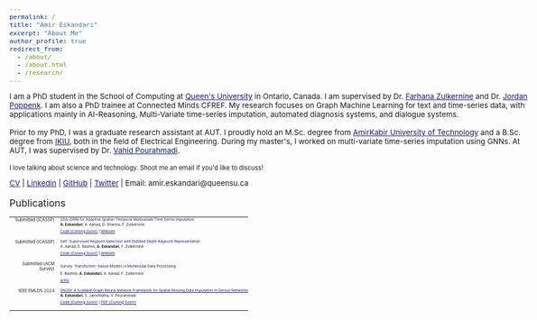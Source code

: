 ```yaml
---
permalink: /
title: "Amir Eskandari"
excerpt: "About Me"
author_profile: true
redirect_from: 
  - /about/
  - /about.html
  - /research/
---
```


<html>
<style>
body {
  font-size: 0.83em;
  max-width: 1500px; /* Increased from default */
  margin: 0 auto; /* Center the content */
  padding: 0 20px; /* Add some padding on the sides */
}
table, th, td {
  border:0px solid black;
  padding:0;
  border-collapse:collapse;
  font-size: 0.7em;
}
</style>
  
<body>
  
<p style="margin-bottom: 1.2em; line-height: 1.2">
I am a PhD student in the School of Computing at <a href="https://www.queensu.ca" style="color:#191970">Queen's University</a> in Ontario, Canada. I am supervised by Dr. <a href="https://www.cs.queensu.ca/people/Farhana/Zulkernine" style="color:#191970">Farhana Zulkernine</a> and Dr. <a href="https://www.queensu.ca/psychology/people/jordan-poppenk" style="color:#191970">Jordan Poppenk</a>. I am also a PhD trainee at Connected Minds CFREF. My research focuses on Graph Machine Learning for text and time-series data, with applications mainly in AI-Reasoning, Multi-Variate time-series imputation, automated diagnosis systems, and dialogue systems.
</p>

<p style="margin-bottom: 1.2em; line-height: 1.2">
Prior to my PhD, I was a graduate research assistant at AUT. I proudly hold an M.Sc. degree from <a href="https://aut.ac.ir/en/" style="color:#191970">AmirKabir University of Technology</a> and a B.Sc. degree from <a href="https://ikiu.ac.ir/en/" style="color:#191970">IKIU</a>, both in the field of Electrical Engineering. During my master's, I worked on multi-variate time-series imputation using GNNs. At AUT, I was supervised by Dr. <a href="https://aut.ac.ir/cv/2519/VAHID%20POURAHMADI" style="color:#191970">Vahid Pourahmadi</a>.
</p>

<p style="margin-bottom: 1.2em; line-height: 1.2; font-size: smaller">
I love talking about science and technology. Shoot me an email if you'd like to discuss!
</p>

<p style="margin-bottom: 1.2em; line-height: 1.2">
<a href="https://ameskandari.github.io/files/CV-Amir-Eskandari.pdf" style="color:#191970" target="_blank">CV</a> 
| <a href="https://www.linkedin.com/in/ameskandari/" style="color:#191970" target="_blank">Linkedin</a> 
| <a href="https://github.com/AmEskandari" style="color:#191970" target="_blank">GitHub</a> 
| <a href="https://twitter.com/Amireskndri" style="color:#191970" target="_blank">Twitter</a> 
| Email: amir.eskandari@queensu.ca 
</p>

<span style="font-size:1.3em">Publications</span>   
<table style="width:100%">
    
  <tr>
    <td style="width:80px; text-align:right; padding-right:10px; font-size:0.8em">Submitted (ICASSP)</td>
    <td><a style="color:#191970" target="_blank">SDA-GRIN for Adaptive Spatial-Temporal Multivariate Time Series Imputation</a></td>
  </tr>
  <tr>
    <td></td>
    <td style="padding-bottom:4px"><b>A. Eskandari</b>, A. Aanad, D. Sharma, F. Zulkernine.</td>
  </tr>
  <tr>
    <td></td>
    <td style="padding-bottom:10px"><a href="https://github.com/AmEskandari/sdagrin" style="color:#191970" target="_blank">Code (Coming Soon!)</a> | <a href="https://ameskandari.github.io/sda-grin/" style="color:#191970" target="_blank">Website</a></td>
  </tr>
  
  <tr>
    <td style="width:80px; text-align:right; padding-right:10px; font-size:0.8em">Submitted (ICASSP)</td>
    <td><a style="color:#191970" target="_blank">Self-Supervised Keypoint Detection with Distilled Depth Keypoint Representation</a></td>
  </tr>
  <tr>
    <td></td>
    <td style="padding-bottom:4px">A. Aanad, E. Rashno, <b>A. Eskandari</b>, F. Zulkernine.</td>
  </tr>
  <tr>
    <td></td>
    <td style="padding-bottom:10px"><a href="https://github.com/AmEskandari/SSKD" style="color:#191970" target="_blank">Code (Coming Soon!)</a> | <a href="https://23wm13.github.io/distill-dkp/" style="color:#191970" target="_blank">Website</a></td>
  </tr>

  <tr>
    <td style="width:80px; text-align:right; padding-right:10px; font-size:0.8em">Submitted (ACM Survey)</td>
    <td><a style="color:#191970" target="_blank">Survey: Transformer-based Models in Multimodal Data Processing</a></td>
  </tr>
  <tr>
    <td></td>
    <td style="padding-bottom:4px">E. Rashno, <b>A. Eskandari</b>, A. Aanad, F. Zulkernine</td>
  </tr>
  <tr>
    <td></td>
    <td style="padding-bottom:10px"><a href="https://arxiv.org/pdf/2408.04723" style="color:#191970" target="_blank">arXiv</a></td>
  </tr>

  <tr>
    <td style="width:80px; text-align:right; padding-right:10px; font-size:0.8em">IEEE FMLDS 2024</td>
    <td><a href="https://ieeexplore.ieee.org/document/10189452" style="color:#191970" target="_blank">GN2DI: A Scalable Graph Neural Network Framework for Spatial Missing Data Imputation in Sensor Networks</a></td>
  </tr>
  <tr>
    <td></td>
    <td style="padding-bottom:4px"><b>A. Eskandari</b>, S. Jamshidiha, V. Pourahmadi.</td>
  </tr>
  <tr>
    <td></td>
    <td style="padding-bottom:10px"><a href="https://github.com/AmEskandari/GN2DI" style="color:#191970" target="_blank">Code (Coming Soon)!</a> | <a href="https://ameskandari.github.io/GN2DI/" style="color:#191970" target="_blank">PDF (Coming Soon!)</a></td>
  </tr>
</table>

